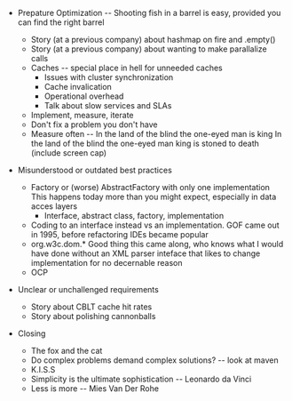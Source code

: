 * Prepature Optimization -- Shooting fish in a barrel is easy, provided you can find the right barrel
  * Story (at a previous company) about hashmap on fire and .empty()
  * Story (at a previous company) about wanting to make parallalize calls
  * Caches -- special place in hell for unneeded caches
    * Issues with cluster synchronization
    * Cache invalication
    * Operational overhead
    * Talk about slow services and SLAs
  * Implement, measure, iterate
  * Don't fix a problem you don't have
  * Measure often -- In the land of the blind the one-eyed man is king
                     In the land of the blind the one-eyed man king is stoned to death
                     (include screen cap)

* Misunderstood or outdated best practices
  * Factory or (worse) AbstractFactory with only one implementation
    This happens today more than you might expect, especially in
    data acces layers
      * Interface, abstract class, factory, implementation
  * Coding to an interface instead vs an implementation.
    GOF came out in 1995, before refactoring IDEs became popular
  * org.w3c.dom.*
    Good thing this came along, who knows what I would have done
    without an XML parser inteface that likes to change implementation
    for no decernable reason
  * OCP

* Unclear or unchallenged requirements
  * Story about CBLT cache hit rates
  * Story about polishing cannonballs


* Closing
  * The fox and the cat
  * Do complex problems demand complex solutions? -- look at maven
  * K.I.S.S
  * Simplicity is the ultimate sophistication -- Leonardo da Vinci
  * Less is more -- Mies Van Der Rohe

